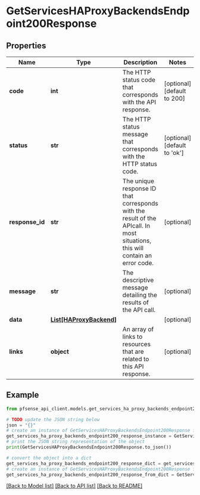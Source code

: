 # GetServicesHAProxyBackendsEndpoint200Response


## Properties

Name | Type | Description | Notes
------------ | ------------- | ------------- | -------------
**code** | **int** | The HTTP status code that corresponds with the API response. | [optional] [default to 200]
**status** | **str** | The HTTP status message that corresponds with the HTTP status code. | [optional] [default to 'ok']
**response_id** | **str** | The unique response ID that corresponds with the result of the APIcall. In most situations, this will contain an error code. | [optional] 
**message** | **str** | The descriptive message detailing the results of the API call. | [optional] 
**data** | [**List[HAProxyBackend]**](HAProxyBackend.md) |  | [optional] 
**links** | **object** | An array of links to resources that are related to this API response. | [optional] 

## Example

```python
from pfsense_api_client.models.get_services_ha_proxy_backends_endpoint200_response import GetServicesHAProxyBackendsEndpoint200Response

# TODO update the JSON string below
json = "{}"
# create an instance of GetServicesHAProxyBackendsEndpoint200Response from a JSON string
get_services_ha_proxy_backends_endpoint200_response_instance = GetServicesHAProxyBackendsEndpoint200Response.from_json(json)
# print the JSON string representation of the object
print(GetServicesHAProxyBackendsEndpoint200Response.to_json())

# convert the object into a dict
get_services_ha_proxy_backends_endpoint200_response_dict = get_services_ha_proxy_backends_endpoint200_response_instance.to_dict()
# create an instance of GetServicesHAProxyBackendsEndpoint200Response from a dict
get_services_ha_proxy_backends_endpoint200_response_from_dict = GetServicesHAProxyBackendsEndpoint200Response.from_dict(get_services_ha_proxy_backends_endpoint200_response_dict)
```
[[Back to Model list]](../README.md#documentation-for-models) [[Back to API list]](../README.md#documentation-for-api-endpoints) [[Back to README]](../README.md)


